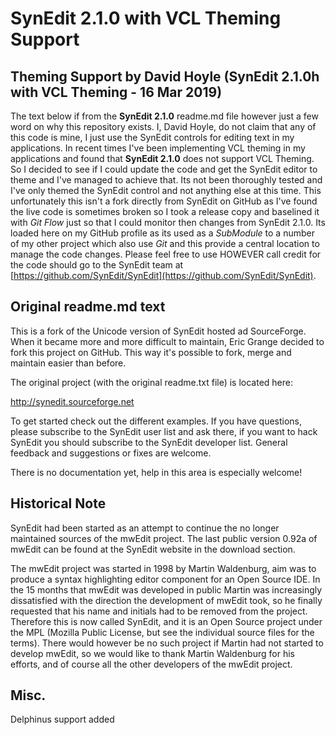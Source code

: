 SynEdit 2.1.0 with VCL Theming Support
======================================

## Theming Support by David Hoyle (SynEdit 2.1.0h with VCL Theming - 16 Mar 2019)

The text below if from the **SynEdit 2.1.0** readme.md file however just a few word on why this
repository exists. I, David Hoyle, do not claim that any of this code is mine, I just use the SynEdit
controls for editing text in my applications. In recent times I've been implementing VCL theming in my
applications and found that **SynEdit 2.1.0** does not support VCL Theming. So I decided to see if I
could update the code and get the SynEdit editor to theme and I've managed to achieve that. Its not been
thoroughly tested and I've only themed the SynEdit control and not anything else at this time. This
unfortunately this isn't a fork directly from SynEdit on GitHub as I've found the live code is sometimes
broken so I took a release copy and baselined it with _Git Flow_ just so that I could monitor then
changes from SynEdit 2.1.0. Its loaded here on my GitHub profile as its used as a _SubModule_ to a number
of my other project which also use _Git_ and this provide a central location to manage the code changes.
Please feel free to use HOWEVER call credit for the code should go to the SynEdit team at
[https://github.com/SynEdit/SynEdit](https://github.com/SynEdit/SynEdit).

## Original readme.md text

This is a fork of the Unicode version of SynEdit hosted ad SourceForge. When it became more and more
difficult to maintain, Eric Grange decided to fork this project on GitHub. This way it's possible to
fork, merge and maintain easier than before.

The original project (with the original readme.txt file) is located here:

http://synedit.sourceforge.net

To get started check out the different examples. If you have questions, please subscribe to the SynEdit
user list and ask there, if you want to hack SynEdit you should subscribe to the SynEdit developer list.
General feedback and suggestions or fixes are welcome.

There is no documentation yet, help in this area is especially welcome!

Historical Note
---------------
SynEdit had been started as an attempt to continue the no longer maintained sources of the mwEdit
project. The last public version 0.92a of mwEdit can be found at the SynEdit website in the download
section.

The mwEdit project was started in 1998 by Martin Waldenburg, aim was to produce a syntax highlighting
editor component for an Open Source IDE. In the 15 months that mwEdit was developed in public Martin was
increasingly dissatisfied with the direction the development of mwEdit took, so he finally requested that
his name and initials had to be removed from the project.
Therefore this is now called SynEdit, and it is an Open Source project under the MPL (Mozilla Public
License, but see the individual source files for the terms).
There would however be no such project if Martin had not started to develop mwEdit, so we would like to
thank Martin Waldenburg for his efforts, and of course all the other developers of the mwEdit project.

Misc.
-----
Delphinus support added